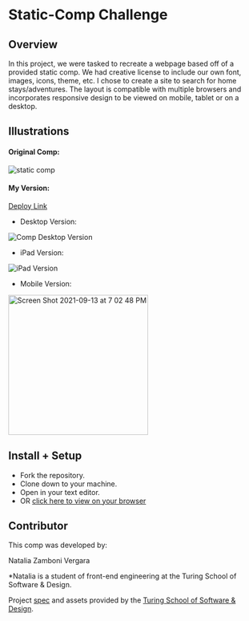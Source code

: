 # Static-Comp Challenge

## Overview 

In this project, we were tasked to recreate a webpage based off of a provided static comp. We had creative license to include our own font, images, icons, theme, etc. I chose to create a site to search for home stays/adventures. The layout is compatible with multiple browsers and incorporates responsive design to be viewed on mobile, tablet or on a desktop.  

## Illustrations

#### Original Comp:

![static comp](https://frontend.turing.edu/assets/images/static-comp-challenge-2.jpg)

#### My Version:

[Deploy Link](https://nzambonivergara.github.io/static-comp/)

- Desktop Version:

![Comp Desktop Version](https://user-images.githubusercontent.com/83611094/133176698-7dd6a1c8-3807-4bfe-969b-8e0993427767.png)

- iPad Version:

![iPad Version](https://user-images.githubusercontent.com/83611094/133177308-e6a870bb-d911-49c8-bfb4-08da6d2179ec.png)

- Mobile Version:

<img width="279" alt="Screen Shot 2021-09-13 at 7 02 48 PM" src="https://user-images.githubusercontent.com/83611094/133177765-8e7bbdf4-7565-4ca5-b1a9-cf981162d001.png">

## Install + Setup

 - Fork the repository.
 - Clone down to your machine.
 - Open in your text editor.
 - OR [click here to view on your browser](https://nzambonivergara.github.io/static-comp/)


## Contributor

This comp was developed by:

Natalia Zamboni Vergara

*Natalia is a student of front-end engineering at the Turing School of Software & Design.

Project [spec](https://frontend.turing.edu/projects/module-1/m1-static-comp) and assets provided by the [Turing School of Software & Design](https://turing.edu/).
